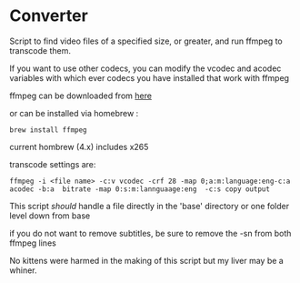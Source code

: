 # Converter
Script to find video files of a specified size, or greater, and run ffmpeg to transcode them.

If you want to use other codecs, you can modify the vcodec and acodec variables with which ever codecs you have installed that work with ffmpeg

ffmpeg can be downloaded from [here](https://ffmpeg.org/download.html)

or can be installed via homebrew :
```
brew install ffmpeg 
```
current hombrew (4.x) includes x265

transcode settings are:
```
ffmpeg -i <file name> -c:v vcodec -crf 28 -map 0;a:m:language:eng-c:a acodec -b:a  bitrate -map 0:s:m:lannguaage:eng  -c:s copy output
```

This script *should* handle a file directly in the 'base' directory
or one folder level down from base

if you do not want to remove subtitles, be sure to remove the -sn from both ffmpeg lines

No kittens were harmed in the making of this script
  but my liver may be a whiner.